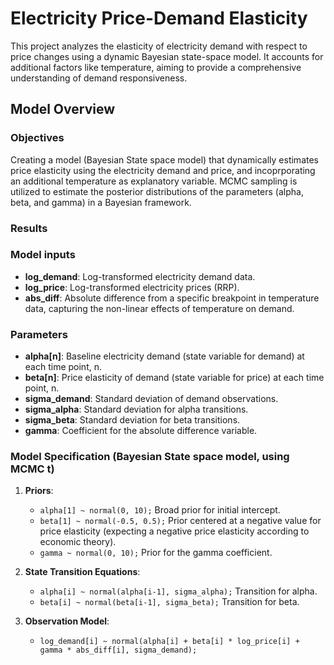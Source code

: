 # Electricity Price-Demand Elasticity

This project analyzes the elasticity of electricity demand with respect to price changes using a dynamic Bayesian state-space model. It accounts for additional factors like temperature, aiming to provide a comprehensive understanding of demand responsiveness.

## Model Overview

### Objectives
Creating a model (Bayesian State space model) that dynamically estimates price elasticity using the electricity demand and price, and incoprporating an additional temperature as explanatory variable. MCMC sampling is utilized to estimate the posterior distributions of the parameters (alpha, beta, and gamma) in a Bayesian framework.

### Results

### Model inputs
- **log_demand**: Log-transformed electricity demand data.
- **log_price**: Log-transformed electricity prices (RRP).
- **abs_diff**: Absolute difference from a specific breakpoint in temperature data, capturing the non-linear effects of temperature on demand.

### Parameters
- **alpha[n]**: Baseline electricity demand (state variable for demand) at each time point, n.
- **beta[n]**: Price elasticity of demand (state variable for price) at each time point, n.
- **sigma_demand**: Standard deviation of demand observations.
- **sigma_alpha**: Standard deviation for alpha transitions.
- **sigma_beta**: Standard deviation for beta transitions.
- **gamma**: Coefficient for the absolute difference variable.

### Model Specification (Bayesian State space model, using MCMC t)
1. **Priors**: 
   - `alpha[1] ~ normal(0, 10);` Broad prior for initial intercept.
   - `beta[1] ~ normal(-0.5, 0.5);` Prior centered at a negative value for price elasticity (expecting a negative price elasticity according to economic theory).
   - `gamma ~ normal(0, 10);` Prior for the gamma coefficient.

2. **State Transition Equations**: 
   - `alpha[i] ~ normal(alpha[i-1], sigma_alpha);` Transition for alpha.
   - `beta[i] ~ normal(beta[i-1], sigma_beta);` Transition for beta.

3. **Observation Model**: 
   - `log_demand[i] ~ normal(alpha[i] + beta[i] * log_price[i] + gamma * abs_diff[i], sigma_demand);` 




